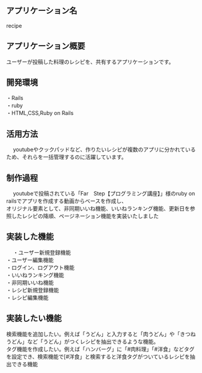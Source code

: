 ## アプリケーション名
  recipe

## アプリケーション概要
   ユーザーが投稿した料理のレシピを、共有するアプリケーションです。

## 開発環境
   ・Rails    
   ・ruby    
   ・HTML,CSS,Ruby on Rails

## 活用方法
　   youtubeやクックパッドなど、作りたいレシピが複数のアプリに分かれているため、それらを一括管理するのに活躍しています。

## 制作過程
　   youtubeで投稿されている「Far　Step【プログラミング講座】」様のruby on railsでアプリを作成する動画からベースを作成し、    
    オリジナル要素として、非同期いいね機能、いいねランキング機能、更新日を参照したレシピの降順、ページネーション機能を実装いたしました

## 実装した機能
　 ・ユーザー新規登録機能         
  ・ユーザー編集機能        
  ・ログイン、ログアウト機能        
  ・いいねランキング機能        
  ・非同期いいね機能        
  ・レシピ新規登録機能        
  ・レシピ編集機能        

## 実装したい機能
  検索機能を追加したい。例えば「うどん」と入力すると「肉うどん」や「きつねうどん」など「うどん」がつくレシピを抽出できるような機能。    
  タグ機能を作成したい。例えば「ハンバーグ」に「#肉料理」「#洋食」などタグを設定でき、検索機能で[#洋食」と検索すると洋食タグがついているレシピを抽出できる機能


  
　

